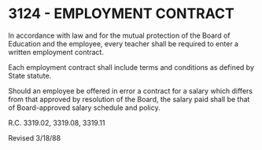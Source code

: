 3124 - EMPLOYMENT CONTRACT
==========================

In accordance with law and for the mutual protection of the Board of
Education and the employee, every teacher shall be required to enter a
written employment contract.

Each employment contract shall include terms and conditions as defined
by State statute.

Should an employee be offered in error a contract for a salary which
differs from that approved by resolution of the Board, the salary paid
shall be that of Board-approved salary schedule and policy.

R.C. 3319.02, 3319.08, 3319.11

Revised 3/18/88
